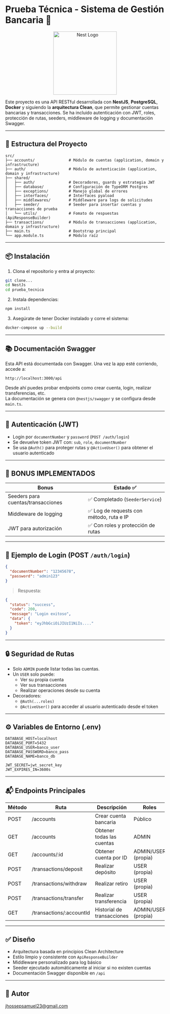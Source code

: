 # Prueba Técnica - Sistema de Gestión Bancaria 🏦

<p align="center">
  <a href="http://nestjs.com/" target="blank"><img src="https://nestjs.com/img/logo-small.svg" width="200" alt="Nest Logo" /></a>
</p>

[circleci-image]: https://img.shields.io/circleci/build/github/nestjs/nest/master?token=abc123def456
[circleci-url]: https://circleci.com/gh/nestjs/nest

Este proyecto es una API RESTful desarrollada con **NestJS**, **PostgreSQL**, **Docker** y siguiendo la **arquitectura Clean**, que permite gestionar cuentas bancarias y transacciones. Se ha incluido autenticación con JWT, roles, protección de rutas, seeders, middleware de logging y documentación Swagger.

---

## 🧱 Estructura del Proyecto

```
src/
├── accounts/               # Módulo de cuentas (application, domain y infrastructure)
├── auth/                   # Módulo de autenticación (application, domain y infrastructure)
├── shared/
│   ├── auth/               # Decoradores, guards y estrategia JWT
│   ├── database/           # Configuración de TypeORM Postgres
│   ├── exceptions/         # Manejo global de errores
│   ├── interfaces/         # Interfaces pyaload
│   ├── middlewares/        # Middleware para logs de solicitudes
│   ├── seeder/             # Seeder para insertar cuentas y transacciones de prueba
│   └── utils/              # Fomato de respuestas (ApiResponseBuilder)
├── transactions/           # Módulo de transacciones (application, domain y infrastructure)
├── main.ts                 # Bootstrap principal
└── app.module.ts           # Módulo raíz
```

---

## 📦 Instalación

1. Clona el repositorio y entra al proyecto:

```bash
git clone...
cd NestJs
cd prueba_tecnica
```

2. Instala dependencias:

```bash
npm install
```

3. Asegúrate de tener Docker instalado y corre el sistema:

```bash
docker-compose up --build
```

---

## 📚 Documentación Swagger

Esta API está documentada con Swagger. Una vez la app esté corriendo, accede a:

```
http://localhost:3000/api
```

Desde ahí puedes probar endpoints como crear cuenta, login, realizar transferencias, etc.  
La documentación se genera con `@nestjs/swagger` y se configura desde `main.ts`.

---

## 🔐 Autenticación (JWT)

- Login por `documentNumber` y `password` (`POST /auth/login`)
- Se devuelve token JWT con: `sub`, `role`, `documentNumber`
- Se usa `@Auth()` para proteger rutas y `@ActiveUser()` para obtener el usuario autenticado

---

## 🧪 BONUS IMPLEMENTADOS

| Bonus                              | Estado ✅                                |
| ---------------------------------- | ---------------------------------------- |
| Seeders para cuentas/transacciones | ✅ Completado (`SeederService`)          |
| Middleware de logging              | ✅ Log de requests con método, ruta e IP |
| JWT para autorización              | ✅ Con roles y protección de rutas       |

---

## 🧪 Ejemplo de Login (POST `/auth/login`)

```json
{
  "documentNumber": "12345678",
  "password": "admin123"
}
```

> Respuesta:

```json
{
  "status": "success",
  "code": 200,
  "message": "Login exitoso",
  "data": {
    "token": "eyJhbGciOiJIUzI1NiIs...."
  }
}
```

---

## 🔒 Seguridad de Rutas

- Solo `ADMIN` puede listar todas las cuentas.
- Un `USER` solo puede:
  - Ver su propia cuenta
  - Ver sus transacciones
  - Realizar operaciones desde su cuenta
- Decoradores:
  - `@Auth(...roles)`
  - `@ActiveUser()` para acceder al usuario autenticado desde el token

---

## ⚙️ Variables de Entorno (.env)

```env
DATABASE_HOST=localhost
DATABASE_PORT=5432
DATABASE_USER=banco_user
DATABASE_PASSWORD=banco_pass
DATABASE_NAME=banco_db

JWT_SECRET=jwt_secret_key
JWT_EXPIRES_IN=3600s
```

---

## 📬 Endpoints Principales

| Método | Ruta                     | Descripción                | Roles               |
| ------ | ------------------------ | -------------------------- | ------------------- |
| POST   | /accounts                | Crear cuenta bancaria      | Público             |
| GET    | /accounts                | Obtener todas las cuentas  | ADMIN               |
| GET    | /accounts/:id            | Obtener cuenta por ID      | ADMIN/USER (propia) |
| POST   | /transactions/deposit    | Realizar depósito          | USER (propia)       |
| POST   | /transactions/withdraw   | Realizar retiro            | USER (propia)       |
| POST   | /transactions/transfer   | Realizar transferencia     | USER (propia)       |
| GET    | /transactions/:accountId | Historial de transacciones | ADMIN/USER (propia) |

---

## ✅ Diseño

- Arquitectura basada en principios Clean Architecture 
- Estilo limpio y consistente con `ApiResponseBuilder`
- Middleware personalizado para log básico
- Seeder ejecutado automáticamente al iniciar si no existen cuentas
- Documentación Swagger disponible en `/api`

---

## 🚀 Autor

jhossepsamuel23@gmail.com
